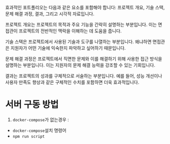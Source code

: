 효과적인 포트폴리오는 다음과 같은 요소를 포함해야 합니다: 프로젝트 개요, 기술 스택, 문제 해결 과정, 결과, 그리고 시각적 자료입니다.

프로젝트 개요는 프로젝트의 목적과 주요 기능을 간략히 설명하는 부분입니다. 이는 면접관이 프로젝트의 전반적인 맥락을 이해하는 데 도움을 줍니다.

기술 스택은 프로젝트에서 사용된 기술과 도구를 나열하는 부분입니다. 왜냐하면 면접관은 지원자가 어떤 기술에 익숙한지 파악하고 싶어하기 때문입니다.

문제 해결 과정은 프로젝트에서 직면한 문제와 이를 해결하기 위해 사용한 접근 방식을 설명하는 부분입니다. 이는 지원자의 문제 해결 능력을 강조할 수 있는 기회입니다.

결과는 프로젝트의 성과를 구체적으로 서술하는 부분입니다. 예를 들어, 성능 개선이나 사용자 만족도 향상과 같은 구체적인 수치를 포함하면 더욱 효과적입니다.

# 서버 구동 방법

1. `docker-compose`가 없는경우 :

- `docker-compose`설치 명령어
- `npm run script`
